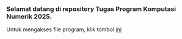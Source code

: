 ### Selamat datang di repository Tugas Program Komputasi Numerik 2025.
Untuk mengakses file program, klik tombol [ini](https://github.com/mambaii88/ProgramKomnum_Imam266/blob/main/C03_ProgramKomnum_5.ipynb)
